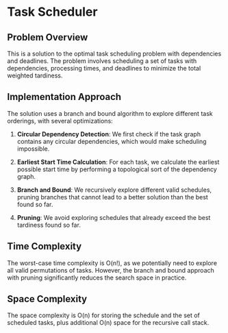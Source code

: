 # Task Scheduler

## Problem Overview

This is a solution to the optimal task scheduling problem with dependencies and deadlines. The problem involves scheduling a set of tasks with dependencies, processing times, and deadlines to minimize the total weighted tardiness.

## Implementation Approach

The solution uses a branch and bound algorithm to explore different task orderings, with several optimizations:

1. **Circular Dependency Detection**: We first check if the task graph contains any circular dependencies, which would make scheduling impossible.

2. **Earliest Start Time Calculation**: For each task, we calculate the earliest possible start time by performing a topological sort of the dependency graph.

3. **Branch and Bound**: We recursively explore different valid schedules, pruning branches that cannot lead to a better solution than the best found so far.

4. **Pruning**: We avoid exploring schedules that already exceed the best tardiness found so far.

## Time Complexity

The worst-case time complexity is O(n!), as we potentially need to explore all valid permutations of tasks. However, the branch and bound approach with pruning significantly reduces the search space in practice.

## Space Complexity

The space complexity is O(n) for storing the schedule and the set of scheduled tasks, plus additional O(n) space for the recursive call stack.